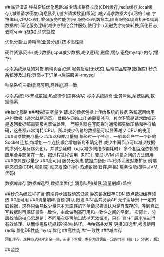 ##临界知识
秒杀系统优化思路:减少请求路径长度(CDN缓存,redis缓存,local缓存),减缓请求密度(消息队列),减少请求数量(限流),减少请求数据大小(网络传输,字符编码,CPU处理),
增强服务性能(机器,服务处理,数据库,隔离服务&隔离机器&隔离数据库),简化服务逻辑(减少序列化合并服务,使用字节流避免字符集转换,简化日志,去除spring框架),请求监控

优化分类:业务精简(业务分级),技术高性能

硬件资源:网卡(减少数据),cpu(减少数据,减少逻辑),磁盘(缓存,避免mysql),内存(缓存)

秒杀系统涉及的对象:前端页面资源,服务处理(无状态),后端商品库存(数据库)
秒杀系统涉及过程:页面->下订单->后端服务->mysql

秒杀系统三指标:高可用,高性能,高一致

秒杀系统2/8:热点数据,热点操作(库存读写)
秒杀系统隔离:业务隔离,系统隔离,数据隔离


[](https://zhuanlan.zhihu.com/p/92563050)
##优化思路
###数据要尽量少
请求的数据包括上传给系统的数据
系统返回给用户的数据（通常就是网页）
数据在网络上传输需要时间，其次不管是请求数据还是返回数据都需要服务器做处理，
而服务器在写网络时通常都要做压缩和字符编码，这些都非常消耗 CPU，所以减少传输的数据量可以显著减少 CPU 的使用
###请求数要尽量少
###路径要尽量短
每经过一个节点，一般都会产生一个新的 Socket 连接,每增加一个连接都会增加新的不确定性
减少中间节点可以减少数据的序列化与反序列化），并减少延时（可以减少网络传输耗时）
多个相互强依赖的应用合并部署在一起，把远程过程调用（RPC）变成 JVM 内部之间的方法调用
###依赖要尽量少
###高可用
服务无状态,数据库备份
##秒杀系统对象扩展
前端静态资源(CDN,服务端)
动态资源(时间)
热点数据(缓存,隔离)
服务性能(硬件,JVM,代码)

数据库库存(数据库选型,数据库优化)
消息队列(排队,流量削峰)
监控

##秒杀系统过程扩展
前端异步加载动态资源
静态数据缓存CDN
热点数据缓存预热
##高可用
###流量削峰
答题
排队
限流
###高并发读AP
允许读场景下一定的脏数据，这样只会导致少量原本无库存的下单请求被误认为是有库存的，等到真正写数据时再保证最终一致性，由此做到高可用和一致性之间的平衡。
实际上，分层校验的核心思想是：不同层次尽可能过滤掉无效请求，只在“漏斗” 最末端进行有效处理，从而缩短系统瓶颈的影响路径。
###高并发写
更换DB选型,考虑使用redis
优化DB性能,mysql优化
##高性能
##一致性
###减库存
```asp
预扣库存。这种方式相对复杂一些，买家下单后，库存为其保留一定的时间（如 15 分钟），超过这段时间，库存自动释放，释放后其他买家可以购买
```
##监控
